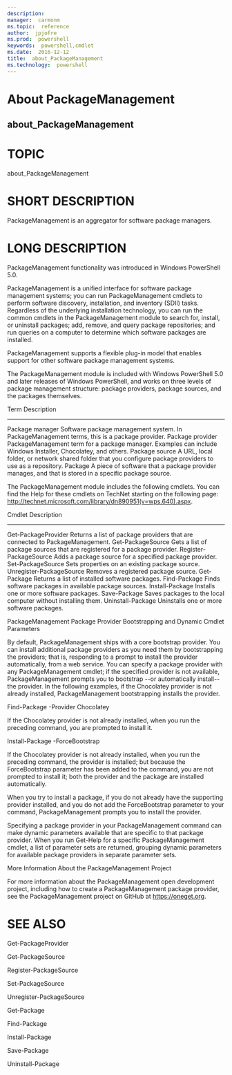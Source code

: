 ```yaml
---
description:  
manager:  carmonm
ms.topic:  reference
author:  jpjofre
ms.prod:  powershell
keywords:  powershell,cmdlet
ms.date:  2016-12-12
title:  about_PackageManagement
ms.technology:  powershell
---
```


# About PackageManagement
## about_PackageManagement
# TOPIC

about_PackageManagement

# SHORT DESCRIPTION

PackageManagement is an aggregator for software package managers.

# LONG DESCRIPTION

PackageManagement functionality was introduced in Windows PowerShell 5.0.

PackageManagement is a unified interface for software package management systems; you
can run PackageManagement cmdlets to perform software discovery, installation, and
inventory (SDII) tasks. Regardless of the underlying installation technology,
you can run the common cmdlets in the PackageManagement module to search for,
install, or uninstall packages; add, remove, and query package repositories; and
run queries on a computer to determine which software packages are installed.

PackageManagement supports a flexible plug-in model that enables support for other
software package management systems.

The PackageManagement module is included with Windows PowerShell 5.0 and later releases
of Windows PowerShell, and works on three levels of package management
structure:  package providers, package sources, and the packages themselves.

Term                  Description
----------            ------------------------------
Package manager       Software package management system. In
PackageManagement terms, this is a package provider.
Package provider      PackageManagement term for a package manager. Examples
can include Windows Installer, Chocolatey,
and others.
Package source        A URL, local folder, or network shared folder that
you configure package providers to use as a
repository.
Package               A piece of software that a package provider manages,
and that is stored in a specific package source.

The PackageManagement module includes the following cmdlets. You can find the
Help for these cmdlets on TechNet starting on the following page:
http://technet.microsoft.com/library/dn890951(v=wps.640).aspx.

Cmdlet                   Description
----------               ------------------------------
Get-PackageProvider      Returns a list of package providers that are
connected to PackageManagement.
Get-PackageSource        Gets a list of package sources that are
registered for a package provider.
Register-PackageSource   Adds a package source for a specified
package provider.
Set-PackageSource        Sets properties on an existing package
source.
Unregister-PackageSource Removes a registered package source.
Get-Package              Returns a list of installed software
packages.
Find-Package             Finds software packages in available
package sources.
Install-Package          Installs one or more software packages.
Save-Package             Saves packages to the local computer
without installing them.
Uninstall-Package        Uninstalls one or more software packages.

PackageManagement Package Provider Bootstrapping and Dynamic Cmdlet Parameters

By default, PackageManagement ships with a core bootstrap provider. You can install
additional package providers as you need them by bootstrapping the providers;
that is, responding to a prompt to install the provider automatically, from a
web service. You can specify a package provider with any PackageManagement cmdlet;
if the specified provider is not available, PackageManagement prompts you to bootstrap
--or automatically install--the provider. In the following examples, if the
Chocolatey provider is not already installed, PackageManagement bootstrapping installs
the provider.

Find-Package -Provider Chocolatey <PackageName>

If the Chocolatey provider is not already installed, when you run the
preceding command, you are prompted to install it.

Install-Package <Chocolatey package Name> -ForceBootstrap

If the Chocolatey provider is not already installed, when you run the
preceding command, the provider is installed; but because the ForceBootstrap
parameter has been added to the command, you are not prompted to install it;
both the provider and the package are installed automatically.

When you try to install a package, if you do not already have the supporting
provider installed, and you do not add the ForceBootstrap parameter to your
command, PackageManagement prompts you to install the provider.

Specifying a package provider in your PackageManagement command can make
dynamic parameters available that are specific to that package provider.
When you run Get-Help for a specific PackageManagement cmdlet, a list of
parameter sets are returned, grouping dynamic parameters for available
package providers in separate parameter sets.

More Information About the PackageManagement Project

For more information about the PackageManagement open development project,
including how to create a PackageManagement package provider, see the
PackageManagement project on GitHub at https://oneget.org.

# SEE ALSO

Get-PackageProvider

Get-PackageSource

Register-PackageSource

Set-PackageSource

Unregister-PackageSource

Get-Package

Find-Package

Install-Package

Save-Package

Uninstall-Package
